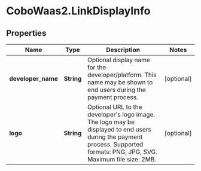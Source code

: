 # CoboWaas2.LinkDisplayInfo

## Properties

Name | Type | Description | Notes
------------ | ------------- | ------------- | -------------
**developer_name** | **String** | Optional display name for the developer/platform. This name may be shown to end users during the payment process.  | [optional] 
**logo** | **String** | Optional URL to the developer&#39;s logo image. The logo may be displayed to end users during the payment process.  Supported formats: PNG, JPG, SVG. Maximum file size: 2MB.  | [optional] 


